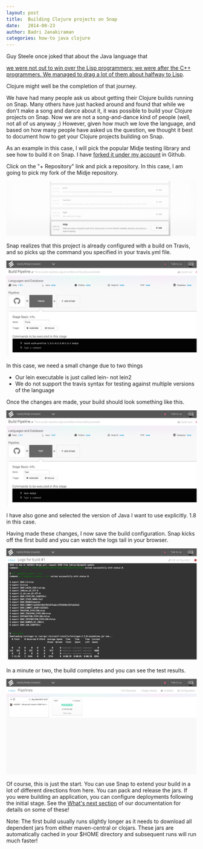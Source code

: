 ```yaml
---
layout: post
title:  Building Clojure projects on Snap
date:   2014-09-23
author: Badri Janakiraman
categories: how-to java clojure
---
```


Guy Steele once joked that about the Java language that

[we were not out to win over the Lisp programmers; we were after the C++ programmers. We managed to drag a lot of them about halfway to Lisp](http://people.csail.mit.edu/gregs/ll1-discuss-archive-html/msg04045.html).

Clojure might well be the completion of that journey.

We have had many people ask us about getting their Clojure builds running on Snap. Many others have just hacked around and found that while we don't make a song and dance about it, it was possible to build your Clojure projects on Snap. Now we are not a song-and-dance kind of people (well, not all of us anyway ;) However, given how much we love the language, and based on how many people have asked us the question, we thought it best to document how to get your Clojure projects building on Snap.

As an example in this case, I will pick the popular Midje testing library and see how to build it on Snap. I have [forked it under my account](https://github.com/badrij/Midje) in Github.

Click on the "+ Repository" link and pick a repository. In this case, I am going to pick my fork of the Midje repository.

<img src="/assets/images/screenshots/clojure/02-select.png" class="screenshot"/>

Snap realizes that this project is already configured with a build on Travis, and so picks up the command you specified in your travis.yml file.

<img src="/assets/images/screenshots/clojure/03-default.png" class="screenshot"/>

In this case, we need a small change due to two things

* Our lein executable is just called lein- not lein2
* We do not support the travis syntax for testing against multiple versions of the language

Once the changes are made, your build should look something like this.

<img src="/assets/images/screenshots/clojure/04-configure.png" class="screenshot"/>

I have also gone and selected the version of Java I want to use explicitly. 1.8 in this case.

Having made these changes, I now save the build configuration. Snap kicks off the first build and you can watch the logs tail in your browser.

<img src="/assets/images/screenshots/clojure/06-running.png" class="screenshot"/>

In a minute or two, the build completes and you can see the test results.

<img src="/assets/images/screenshots/clojure/07-passed.png" class="screenshot"/>

Of course, this is just the start. You can use Snap to extend your build in a lot of different directions from here. You can pack and release the jars. If you were building an application, you can configure deployments following the initial stage. See the [What's next section](http://docs.snap-ci.com/getting-started/#whats-next) of our documentation for details on some of these!

Note: The first build usually runs slightly longer as it needs to download all dependent jars from either maven-central or clojars. These jars are automatically cached in your $HOME directory and subsequent runs will run much faster!
